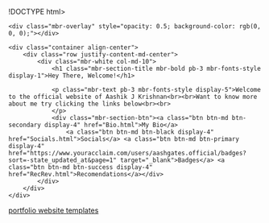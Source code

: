 !DOCTYPE html>
<html  >
<head>
  <!-- Site made with Mobirise Website Builder v4.12.4, https://mobirise.com -->
  <meta charset="UTF-8">
  <meta http-equiv="X-UA-Compatible" content="IE=edge">
  <meta name="generator" content="Mobirise v4.12.4, mobirise.com">
  <meta name="twitter:card" content="summary_large_image"/>
  <meta name="twitter:image:src" content="assets/images/index-meta.jpg">
  <meta property="og:image" content="assets/images/index-meta.jpg">
  <meta name="twitter:title" content="Aash Gates">
  <meta name="viewport" content="width=device-width, initial-scale=1, minimum-scale=1">
  <link rel="shortcut icon" href="assets/images/phoxo1-1-1.webp" type="image/x-icon">
  <meta name="description" content="Welcome to the Official Website of that CSE Diploma Boy">
  
  
  <title>Aash Gates</title>
  <link rel="stylesheet" href="assets/web/assets/mobirise-icons/mobirise-icons.css">
  <link rel="stylesheet" href="assets/bootstrap/css/bootstrap.min.css">
  <link rel="stylesheet" href="assets/bootstrap/css/bootstrap-grid.min.css">
  <link rel="stylesheet" href="assets/bootstrap/css/bootstrap-reboot.min.css">
  <link rel="stylesheet" href="assets/tether/tether.min.css">
  <link rel="stylesheet" href="assets/web/assets/gdpr-plugin/gdpr-styles.css">
  <link rel="stylesheet" href="assets/animatecss/animate.min.css">
  <link rel="stylesheet" href="assets/theme/css/style.css">
  <link href="assets/fonts/style.css" rel="stylesheet">
  <link rel="preload" as="style" href="assets/mobirise/css/mbr-additional.css"><link rel="stylesheet" href="assets/mobirise/css/mbr-additional.css" type="text/css">
  
  
  
</head>
<body>
  <section class="cid-rW9hQf4kpQ mbr-fullscreen mbr-parallax-background" id="header2-c">

    

    <div class="mbr-overlay" style="opacity: 0.5; background-color: rgb(0, 0, 0);"></div>

    <div class="container align-center">
        <div class="row justify-content-md-center">
            <div class="mbr-white col-md-10">
                <h1 class="mbr-section-title mbr-bold pb-3 mbr-fonts-style display-1">Hey There, Welcome!</h1>
                
                <p class="mbr-text pb-3 mbr-fonts-style display-5">Welcome to the official website of Aashik J Krishnan<br><br>Want to know more about me try clicking the links below<br><br> 
                </p>
                <div class="mbr-section-btn"><a class="btn btn-md btn-secondary display-4" href="Bio.html">My Bio</a>  
                    <a class="btn btn-md btn-black display-4" href="Socials.html">Socials</a> <a class="btn btn-md btn-primary display-4" href="https://www.youracclaim.com/users/aashgates.official/badges?sort=-state_updated_at&page=1" target="_blank">Badges</a> <a class="btn btn-md btn-success display-4" href="RecRev.html">Recomendations</a></div>
            </div>
        </div>
    </div>
    
</section>


  <section class="engine"><a href="https://mobirise.info/o">portfolio website templates</a></section><script src="assets/web/assets/jquery/jquery.min.js"></script>
  <script src="assets/popper/popper.min.js"></script>
  <script src="assets/bootstrap/js/bootstrap.min.js"></script>
  <script src="assets/tether/tether.min.js"></script>
  <script src="assets/smoothscroll/smooth-scroll.js"></script>
  <script src="assets/parallax/jarallax.min.js"></script>
  <script src="assets/viewportchecker/jquery.viewportchecker.js"></script>
  <script src="assets/theme/js/script.js"></script>
  
  
 <div id="scrollToTop" class="scrollToTop mbr-arrow-up"><a style="text-align: center;"><i class="mbr-arrow-up-icon mbr-arrow-up-icon-cm cm-icon cm-icon-smallarrow-up"></i></a></div>
    <input name="animation" type="hidden">
  </body>
</html>
